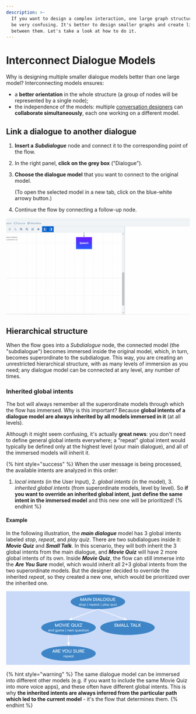 ```yaml
---
description: >-
  If you want to design a complex interaction, one large graph structure could
  be very confusing. It's better to design smaller graphs and create links
  between them. Let's take a look at how to do it.
---
```


# Interconnect Dialogue Models

Why is designing multiple smaller dialogue models better than one large model? Interconnecting models ensures:

* a **better orientation** in the whole structure \(a group of nodes will be represented by a single node\);
* the independence of the models: multiple [conversation designers](../collaborate.md) can **collaborate simultaneously**, each one working on a different model.

## Link a dialogue to another dialogue

1. **Insert a** _**Subdialogue**_ node and connect it to the corresponding point of the flow.
2. In the right panel, **click on the grey box** \("Dialogue"\).
3. **Choose the dialogue model** that you want to connect to the original model.

   \(To open the selected model in a new tab, click on the blue-white arrowy button.\)

4. Continue the flow by connecting a follow-up node.

![](../../.gitbook/assets/subdg.gif)

## **Hierarchical structure**

When the flow goes into a _Subdialogue_ node, the connected model \(the "subdialogue"\) becomes immersed inside the original model, which, in turn, becomes superordinate to the subdialogue. This way, you are creating an unrestricted hierarchical structure, with as many levels of immersion as you need; any dialogue model can be connected at any level, any number of times.

### Inherited global intents

The bot will always remember all the superordinate models through which the flow has immersed. Why is this important? Because **global intents of a dialogue model are always inherited by all models immersed in it** \(at all levels\).

Although it might seem confusing, it's actually **great news**: you don't need to define general global intents everywhere; a "repeat" global intent would typically be defined only at the highest level \(your main dialogue\), and all of the immersed models will inherit it.

{% hint style="success" %}
When the user message is being processed, the available intents are analyzed in this order:  
1. _local intents_ \(in the User Input\), 2. _global intents_ \(in the model\), 3. _inherited global intents_ \(from superordinate models, level by level\). So **if you want to override an inherited global intent**, **just define the same intent in the immersed model** and this new one will be prioritized!
{% endhint %}

#### Example

In the following illustration, the _**main dialogue**_ model has 3 global intents labeled _stop_, _repeat_, and _play quiz_. There are two subdialogues inside it: _**Movie Quiz**_ and _**Small Talk**_. In this scenario, they will both inherit the 3 global intents from the main dialogue, and _**Movie Quiz**_ will have 2 more global intents of its own. Inside _**Movie Quiz**_, the flow can still immerse into the _**Are You Sure**_ model, which would inherit all 2+3 global intents from the two superordinate models. But the designer decided to override the inherited _repeat_, so they created a new one, which would be prioritized over the inherited one.

![](../../.gitbook/assets/image%20%2863%29.png)

{% hint style="warning" %}
The same dialogue model can be immersed into different other models \(e.g. if you want to include the same Movie Quiz into more voice apps\), and these often have different global intents. This is why **the inherited intents are always inferred from the particular path which led to the current model** - it's the flow that determines them.
{% endhint %}

